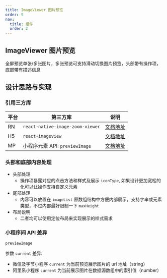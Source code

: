 ```yaml
---
title: ImageViewer 图片预览
order: 9
nav:
  title: 组件
  order: 2
---
```


## ImageViewer 图片预览

全屏预览单张/多张图片，多张预览可支持滑动切换图片预览，头部带有操作项，底部带有描述信息

## 设计思路与实现

### 引用三方库

| 平台 | 第三方库                         | 说明                                                                                              |
| ---- | -------------------------------- | ------------------------------------------------------------------------------------------------- |
| RN   | `react-native-image-zoom-viewer` | [文档地址](https://www.npmjs.com/package/react-native-image-zoom-viewer)                          |
| H5   | `react-imageview`                | [文档地址](https://www.npmjs.com/package/react-imageview)                                         |
| MP   | 小程序元素 API: `previewImage`   | [文档地址](https://developers.weixin.qq.com/miniprogram/dev/api/media/image/wx.previewImage.html) |

### 头部和底部内容处理

- 头部处理
  - 操作项暴露对应的点击方法和样式及展示 `iconType`, 如果设计更加宽松的化可以让操作支持自定义元素
- 尾部处理
  - 内容可以放置在 `imageList` 原数组结构中方便内部展示，支持字串或元素类型，不过内部最好限制一下 `maxHeight`
- 布局说明
  - 二者均可以使用定位布局来实现展示的样式需求

### 小程序间 API 差异

`previewImage`

参数 `current` 差异:

- 微信及字节小程序 `current` 为当前预览展示图片的 url 地址（string）
- 阿里系小程序 `current` 为当前展示图片在数据源数组中的索引值（number）
